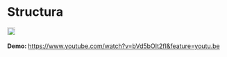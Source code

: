 # Structura
<a href="https://www.zenhub.io/" target="_blank"><img src="https://raw.githubusercontent.com/ZenHubIO/support/master/zenhub-badge.png" height="18px" alt="Powered by ZenHub"/></a>
<br/>
<br/>
<b>Demo: </b>
https://www.youtube.com/watch?v=bVd5bOIt2fI&feature=youtu.be

